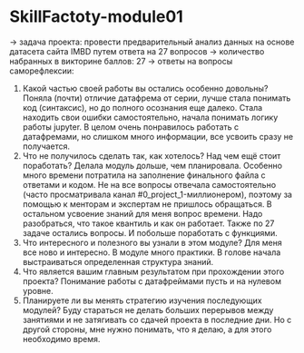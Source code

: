 # SkillFactoty-module01
→ задача проекта: провести предварительный анализ данных на основе датасета сайта IMBD путем ответа на 27 вопросов
→ количество набранных в викторине баллов: 27
→ ответы на вопросы саморефлексии:
1. Какой частью своей работы вы остались особенно довольны?
Поняла (почти) отличие датафрема от серии, лучше стала понимать код (синтаксис), но до полного осознания еще далеко. Стала находить свои ошибки самостоятельно, начала понимать логику работы jupyter. 
В целом очень понравилось работать с датафремами, но слишком много информации, все усвоить сразу не получается.
2. Что не получилось сделать так, как хотелось? Над чем ещё стоит поработать?
Делала модуль дольше, чем планировала. Особенно много времени потратила на заполнение финального файла с ответами и кодом.
Не на все вопросы отвечала самостоятельно (часто просматривала канал #0_project_1-миллионером), поэтому за помощью к менторам и экспертам не пришлось обращаться. 
В остальном усвоение знаний для меня вопрос времени. 
Надо разобраться, что такое квантиль и как он работает. Также по 27 задаче остались вопросы.
И побольше поработать с функциями.
3. Что интересного и полезного вы узнали в этом модуле?
Для меня все ново и интересно. В модуле много практики. В голове начала выстраиваться определенная структура знаний.
4. Что является вашим главным результатом при прохождении этого проекта?
Понимание работы с датафреймами пусть и на нулевом уровне. 
5. Планируете ли вы менять стратегию изучения последующих модулей?
Буду стараться не делать больших перерывов между занятиями и не затягивать со сдачей проекта в последние дни. Но с другой стороны, мне нужно понимать, что я делаю, а для этого необходимо время.
